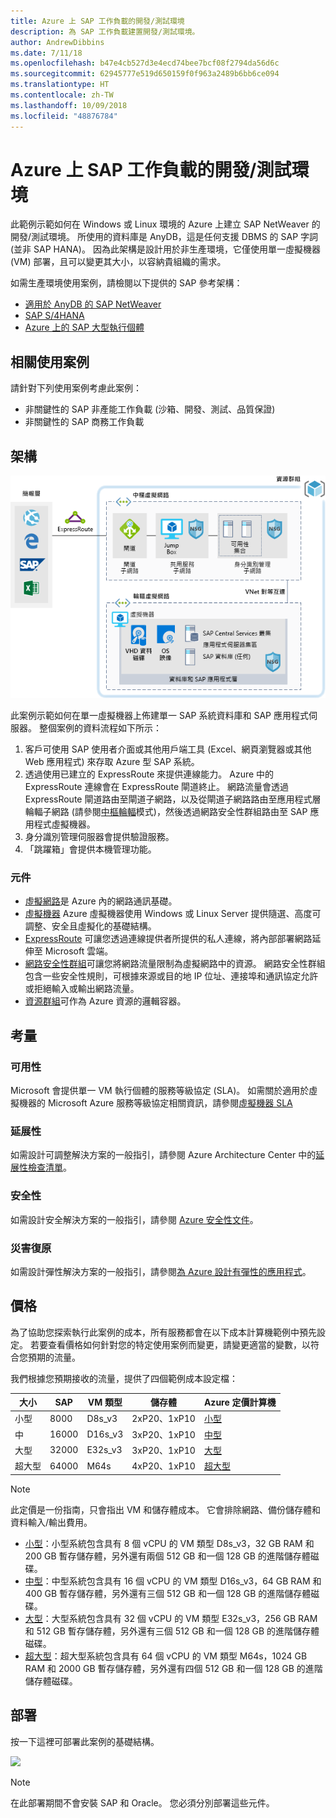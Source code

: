 ```yaml
---
title: Azure 上 SAP 工作負載的開發/測試環境
description: 為 SAP 工作負載建置開發/測試環境。
author: AndrewDibbins
ms.date: 7/11/18
ms.openlocfilehash: b47e4cb527d3e4ecd74bee7bcf08f2794da56d6c
ms.sourcegitcommit: 62945777e519d650159f0f963a2489b6bb6ce094
ms.translationtype: HT
ms.contentlocale: zh-TW
ms.lasthandoff: 10/09/2018
ms.locfileid: "48876784"
---
```

# <a name="devtest-environments-for-sap-workloads-on-azure"></a>Azure 上 SAP 工作負載的開發/測試環境

此範例示範如何在 Windows 或 Linux 環境的 Azure 上建立 SAP NetWeaver 的開發/測試環境。 所使用的資料庫是 AnyDB，這是任何支援 DBMS 的 SAP 字詞 (並非 SAP HANA)。 因為此架構是設計用於非生產環境，它僅使用單一虛擬機器 (VM) 部署，且可以變更其大小，以容納貴組織的需求。

如需生產環境使用案例，請檢閱以下提供的 SAP 參考架構：

* [適用於 AnyDB 的 SAP NetWeaver][sap-netweaver]
* [SAP S/4HANA][sap-hana]
* [Azure 上的 SAP 大型執行個體][sap-large]

## <a name="relevant-use-cases"></a>相關使用案例

請針對下列使用案例考慮此案例：

* 非關鍵性的 SAP 非產能工作負載 (沙箱、開發、測試、品質保證)
* 非關鍵性的 SAP 商務工作負載

## <a name="architecture"></a>架構

![SAP 工作負載的開發/測試環境架構圖](media/architecture-sap-dev-test.png)

此案例示範如何在單一虛擬機器上佈建單一 SAP 系統資料庫和 SAP 應用程式伺服器。 整個案例的資料流程如下所示：

1. 客戶可使用 SAP 使用者介面或其他用戶端工具 (Excel、網頁瀏覽器或其他 Web 應用程式) 來存取 Azure 型 SAP 系統。
2. 透過使用已建立的 ExpressRoute 來提供連線能力。 Azure 中的 ExpressRoute 連線會在 ExpressRoute 閘道終止。 網路流量會透過 ExpressRoute 閘道路由至閘道子網路，以及從閘道子網路路由至應用程式層輪輻子網路 (請參閱[中樞輪輻][hub-spoke]模式)，然後透過網路安全性群組路由至 SAP 應用程式虛擬機器。
3. 身分識別管理伺服器會提供驗證服務。
4. 「跳躍箱」會提供本機管理功能。

### <a name="components"></a>元件

* [虛擬網路](/azure/virtual-network/virtual-networks-overview)是 Azure 內的網路通訊基礎。
* [虛擬機器](/azure/virtual-machines/windows/overview) Azure 虛擬機器使用 Windows 或 Linux Server 提供隨選、高度可調整、安全且虛擬化的基礎結構。
* [ExpressRoute](/azure/expressroute/expressroute-introduction) 可讓您透過連線提供者所提供的私人連線，將內部部署網路延伸至 Microsoft 雲端。
* [網路安全性群組](/azure/virtual-network/security-overview)可讓您將網路流量限制為虛擬網路中的資源。 網路安全性群組包含一些安全性規則，可根據來源或目的地 IP 位址、連接埠和通訊協定允許或拒絕輸入或輸出網路流量。 
* [資源群組](/azure/azure-resource-manager/resource-group-overview#resource-groups)可作為 Azure 資源的邏輯容器。

## <a name="considerations"></a>考量

### <a name="availability"></a>可用性

 Microsoft 會提供單一 VM 執行個體的服務等級協定 (SLA)。 如需關於適用於虛擬機器的 Microsoft Azure 服務等級協定相關資訊，請參閱[虛擬機器 SLA](https://azure.microsoft.com/support/legal/sla/virtual-machines)

### <a name="scalability"></a>延展性

如需設計可調整解決方案的一般指引，請參閱 Azure Architecture Center 中的[延展性檢查清單][scalability]。

### <a name="security"></a>安全性

如需設計安全解決方案的一般指引，請參閱 [Azure 安全性文件][security]。

### <a name="resiliency"></a>災害復原

如需設計彈性解決方案的一般指引，請參閱[為 Azure 設計有彈性的應用程式][resiliency]。

## <a name="pricing"></a>價格

為了協助您探索執行此案例的成本，所有服務都會在以下成本計算機範例中預先設定。 若要查看價格如何針對您的特定使用案例而變更，請變更適當的變數，以符合您預期的流量。

我們根據您預期接收的流量，提供了四個範例成本設定檔：

|大小|SAP|VM 類型|儲存體|Azure 定價計算機|
|----|----|-------|-------|---------------|
|小型|8000|D8s_v3|2xP20、1xP10|[小型](https://azure.com/e/9d26b9612da9466bb7a800eab56e71d1)|
|中|16000|D16s_v3|3xP20、1xP10|[中型](https://azure.com/e/465bd07047d148baab032b2f461550cd)|
大型|32000|E32s_v3|3xP20、1xP10|[大型](https://azure.com/e/ada2e849d68b41c3839cc976000c6931)|
超大型|64000|M64s|4xP20、1xP10|[超大型](https://azure.com/e/975fb58a965c4fbbb54c5c9179c61cef)|

> [!NOTE]
> 此定價是一份指南，只會指出 VM 和儲存體成本。 它會排除網路、備份儲存體和資料輸入/輸出費用。

* [小型](https://azure.com/e/9d26b9612da9466bb7a800eab56e71d1)：小型系統包含具有 8 個 vCPU 的 VM 類型 D8s_v3，32 GB RAM 和 200 GB 暫存儲存體，另外還有兩個 512 GB 和一個 128 GB 的進階儲存體磁碟。
* [中型](https://azure.com/e/465bd07047d148baab032b2f461550cd)：中型系統包含具有 16 個 vCPU 的 VM 類型 D16s_v3，64 GB RAM 和 400 GB 暫存儲存體，另外還有三個 512 GB 和一個 128 GB 的進階儲存體磁碟。
* [大型](https://azure.com/e/ada2e849d68b41c3839cc976000c6931)：大型系統包含具有 32 個 vCPU 的 VM 類型 E32s_v3，256 GB RAM 和 512 GB 暫存儲存體，另外還有三個 512 GB 和一個 128 GB 的進階儲存體磁碟。
* [超大型](https://azure.com/e/975fb58a965c4fbbb54c5c9179c61cef)：超大型系統包含具有 64 個 vCPU 的 VM 類型 M64s，1024 GB RAM 和 2000 GB 暫存儲存體，另外還有四個 512 GB 和一個 128 GB 的進階儲存體磁碟。

## <a name="deployment"></a>部署

按一下這裡可部署此案例的基礎結構。

<a href="https://portal.azure.com/#create/Microsoft.Template/uri/https%3A%2F%2Fraw.githubusercontent.com%2Fmspnp%2Fsolution-architectures%2Fmaster%2Fapps%2Fsap-2tier%2Fazuredeploy.json" target="_blank">
    <img src="https://azuredeploy.net/deploybutton.png"/>
</a>

> [!NOTE]
> 在此部署期間不會安裝 SAP 和 Oracle。 您必須分別部署這些元件。

<!-- links -->
[resiliency]: /azure/architecture/resiliency/
[security]: /azure/security/
[scalability]: /azure/architecture/checklist/scalability
[sap-netweaver]: /azure/architecture/reference-architectures/sap/sap-netweaver
[sap-hana]: /azure/architecture/reference-architectures/sap/sap-s4hana
[sap-large]: /azure/architecture/reference-architectures/sap/hana-large-instances
[hub-spoke]: /azure/architecture/reference-architectures/hybrid-networking/hub-spoke
